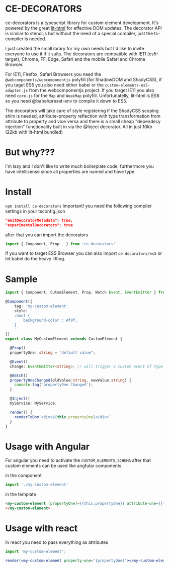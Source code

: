 # CE-DECORATORS
ce-decorators is a typescript library for custom element development. It's powered by the great [lit-html](https://polymer.github.io/lit-html/guide/writing-templates.html) for effective DOM updates. The decorator API is similar to stenciljs but without the need of a special compiler, just the ts-compiler is needed.

I just created the small ibrary for my own needs but I'd like to invite everyone to use it if it suits.
The decorators are compatible with IE11 (es5-target), Chrome, FF, Edge, Safari and the mobile Safari and Chrome Browser.

For IE11, Firefox, Safari Browsers you need the `@webcomponents/webcomponentjs` polyfill (for ShadowDOM and ShadyCSS), if you taget ES5 you also need either babel or the `custom-elements-es5-adapter.js` from the webcomponentjs project. If you target IE11 you also need `core-js` for the `Map` and `WeakMap` polyfill. Unfortunatelly, lit-html is ES6 so you need @babel/preset-env to compile it down to ES5.

The decorators will take care of style registering if the ShadyCSS scoping shim is needed, attribute-property reflection with type transformation from attribute to property and vice versa and there is a small cheap "dependecy injection" functionality built in via the @Inject decorator. All in just 10kb (22kb with lit-html bundled)

# But why???
I'm lazy and I don't like to write much boilerplate code, furthermore you have intellisense since all properties are named and have type.

# Install
`npm install ce-decorators`
important! you need the following compiler settings in your tsconfig.json
```json
"emitDecoratorMetadata": true,
"experimentalDecorators": true
```
after that you can import the decorators
```javascript
import { Component, Prop ..} from 'ce-decorators'
```
If you want to target ES5 Browser you can also import `ce-decorators/es5` or let babel do the heavy lifting.

# Sample
```typescript
import { Component, CutomElement, Prop, Watch Event, EventEmitter } from 'ce-decorators'

@Component({
    tag: 'my-custom-element'
    style: `
    :host {
        background-color : #f0f;
    }
    `
})
export class MyCustomElement extends CustomElement {

  @Prop()
  propertyOne: string = "default value";

  @Event()
  change: EventEmitter<string>; // will trigger a custom event of type "change"

  @Watch()
  propertyOneChanged(oldValue:string, newValue:string) {
    console.log('propertyOne Changed');
  }

  @Inject()
  myService: MyService;

  render() {
    renderToDom`<div>${this.propertyOne}</div>`
  }
}
```

# Usage with Angular
For angular you need to activate the `CUSTOM_ELEMENTS_SCHEMA` after that custom elements can be used like angfular components

in the component
```javascript
import './my-custom-element'
```
in the template
```html
<my-custom-element [propertyOne]={{this.propertyOne}} attribute-one={{this.attributeOne}} (change)={{$evt => handleEvent($evt)}}>
</my-custom-element>
```
# Usage with react
In react you need to pass everything as attributes
```jsx
import 'my-custom-element';

render(<my-custom-element property-one="{propertyOne}"></my-custom-element>)
```

